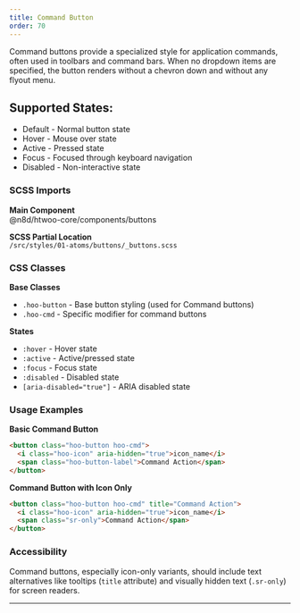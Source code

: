 ```yaml
---
title: Command Button
order: 70
---
```


Command buttons provide a specialized style for application commands, often used in toolbars and command bars. When no dropdown items are specified, the button renders without a chevron down and without any flyout menu.

## Supported States:

* Default - Normal button state
* Hover - Mouse over state
* Active - Pressed state
* Focus - Focused through keyboard navigation
* Disabled - Non-interactive state

### SCSS Imports

**Main Component**\
@n8d/htwoo-core/components/buttons

**SCSS Partial Location**\
`/src/styles/01-atoms/buttons/_buttons.scss`

### CSS Classes

**Base Classes**
- `.hoo-button` - Base button styling (used for Command buttons)
- `.hoo-cmd` - Specific modifier for command buttons

**States**
- `:hover` - Hover state
- `:active` - Active/pressed state
- `:focus` - Focus state
- `:disabled` - Disabled state
- `[aria-disabled="true"]` - ARIA disabled state

### Usage Examples

**Basic Command Button**
```html
<button class="hoo-button hoo-cmd">
  <i class="hoo-icon" aria-hidden="true">icon_name</i>
  <span class="hoo-button-label">Command Action</span>
</button>
```

**Command Button with Icon Only**
```html
<button class="hoo-button hoo-cmd" title="Command Action">
  <i class="hoo-icon" aria-hidden="true">icon_name</i>
  <span class="sr-only">Command Action</span>
</button>
```

### Accessibility

Command buttons, especially icon-only variants, should include text alternatives like tooltips (`title` attribute) and visually hidden text (`.sr-only`) for screen readers.

***